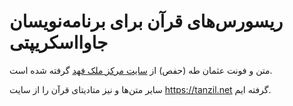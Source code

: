 # ریسورس‌های قرآن برای برنامه‌نویسان جاوااسکریپتی

متن و فونت عثمان طه (حفص) از [سایت مرکز ملک فهد](https://fonts.qurancomplex.gov.sa) گرفته شده است.

سایر متن‌ها و نیز متادیتای قرآن را از سایت https://tanzil.net گرفته ایم.
